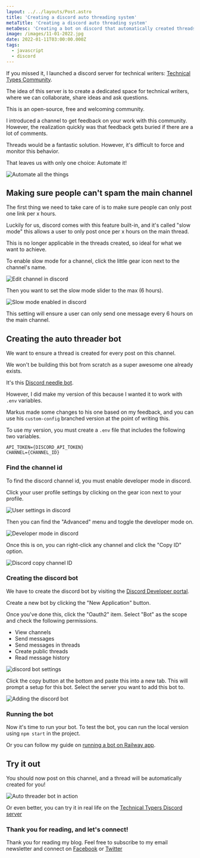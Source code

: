 ```yaml
---
layout: ../../layouts/Post.astro
title: 'Creating a discord auto threading system'
metaTitle: 'Creating a discord auto threading system'
metaDesc: 'Creating a bot on discord that automatically created threads for every post'
image: /images/11-01-2022.jpg
date: 2022-01-11T03:00:00.000Z
tags:
  - javascript
  - discord
---
```


If you missed it, I launched a discord server for technical writers: [Technical Types Community](https://discord.gg/bfnmNMCTSJ).

The idea of this server is to create a dedicated space for technical writers, where we can collaborate, share ideas and ask questions.

This is an open-source, free and welcoming community.

I introduced a channel to get feedback on your work with this community. However, the realization quickly was that feedback gets buried if there are a lot of comments.

Threads would be a fantastic solution. However, it's difficult to force and monitor this behavior.

That leaves us with only one choice: Automate it!

![Automate all the things](https://cdn.hashnode.com/res/hashnode/image/upload/v1641093383809/xByZ1tpZK.jpeg)

## Making sure people can't spam the main channel

The first thing we need to take care of is to make sure people can only post one link per x hours.

Luckily for us, discord comes with this feature built-in, and it's called "slow mode" this allows a user to only post once per x hours on the main thread.

This is no longer applicable in the threads created, so ideal for what we want to achieve.

To enable slow mode for a channel, click the little gear icon next to the channel's name.

![Edit channel in discord](https://cdn.hashnode.com/res/hashnode/image/upload/v1641093668608/3Te80oZ58.png)

Then you want to set the slow mode slider to the max (6 hours).

![Slow mode enabled in discord](https://cdn.hashnode.com/res/hashnode/image/upload/v1641093754940/bGMMVLi3L.png)

This setting will ensure a user can only send one message every 6 hours on the main channel.

## Creating the auto threader bot

We want to ensure a thread is created for every post on this channel.

We won't be building this bot from scratch as a super awesome one already exists.

It's this [Discord needle bot](https://github.com/MarcusOtter/discord-needle).

However, I did make my version of this because I wanted it to work with `.env` variables.

Markus made some changes to his one based on my feedback, and you can use his `custom-config` branched version at the point of writing this.

To use my version, you must create a `.env` file that includes the following two variables.

```
API_TOKEN={DISCORD_API_TOKEN}
CHANNEL={CHANNEL_ID}
```

### Find the channel id

To find the discord channel id, you must enable developer mode in discord.

Click your user profile settings by clicking on the gear icon next to your profile.

![User settings in discord](https://cdn.hashnode.com/res/hashnode/image/upload/v1641094151122/izpMDIHLX.png)

Then you can find the "Advanced" menu and toggle the developer mode on.

![Developer mode in discord](https://cdn.hashnode.com/res/hashnode/image/upload/v1641094215732/X_q5nfDy1.png)

Once this is on, you can right-click any channel and click the "Copy ID" option.

![Discord copy channel ID](https://cdn.hashnode.com/res/hashnode/image/upload/v1641094288763/K_cR_ehDk.png)

### Creating the discord bot

We have to create the discord bot by visiting the [Discord Developer portal](https://discord.com/developers/applications).

Create a new bot by clicking the "New Application" button.

Once you've done this, click the "Oauth2" item.
Select "Bot" as the scope and check the following permissions.

- View channels
- Send messages
- Send messages in threads
- Create public threads
- Read message history

![discord bot settings](https://cdn.hashnode.com/res/hashnode/image/upload/v1641094693993/WfrqSarqM.png)

Click the copy button at the bottom and paste this into a new tab.
This will prompt a setup for this bot.
Select the server you want to add this bot to.

![Adding the discord bot](https://cdn.hashnode.com/res/hashnode/image/upload/v1641094750090/9PYPMpfM6.png)

### Running the bot

Now it's time to run your bot.
To test the bot, you can run the local version using `npm start` in the project.

Or you can follow my guide on [running a bot on Railway app](https://daily-dev-tips.com/posts/hosting-a-discord-bot-on-railway/).

## Try it out

You should now post on this channel, and a thread will be automatically created for you!

![Auto threader bot in action](https://cdn.hashnode.com/res/hashnode/image/upload/v1641094965254/cBbNb8gOm.png)

Or even better, you can try it in real life on the [Technical Typers Discord server](https://discord.gg/bfnmNMCTSJ)

### Thank you for reading, and let's connect!

Thank you for reading my blog. Feel free to subscribe to my email newsletter and connect on [Facebook](https://www.facebook.com/DailyDevTipsBlog) or [Twitter](https://twitter.com/DailyDevTips1)

